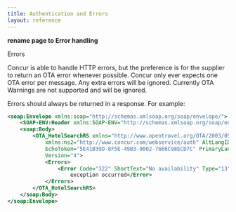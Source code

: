 ```yaml
---
title: Authentication and Errors
layout: reference
---
```


**rename page to Error handling**


Errors

Concur is able to handle HTTP errors, but the preference is for the supplier to return an OTA error whenever possible.  Concur only ever expects one OTA error per message.  Any extra errors will be ignored. 
Currently OTA Warnings are not supported and will be ignored. 


Errors should always be returned in a response. For example:

```xml
<soap:Envelope xmlns:soap="http://schemas.xmlsoap.org/soap/envelope/">
	<SOAP-ENV:Header xmlns:SOAP-ENV="http://schemas.xmlsoap.org/soap/envelope/" />
	<soap:Body>
		<OTA_HotelSearchRS xmlns="http://www.opentravel.org/OTA/2003/05"
			xmlns:ns2="http://www.concur.com/webservice/auth" AltLangID="en"
			EchoToken="5E41B39D-8F5E-49B3-9002-7666C98ECD7C" PrimaryLangID="en"
			Version="4">
			<Errors>
				<Error Code="322" ShortText="No availability" Type="13">Unexpected
					exception occurred</Error>
			</Errors>
		</OTA_HotelSearchRS>
	</soap:Body>
</soap:Envelope>
```


